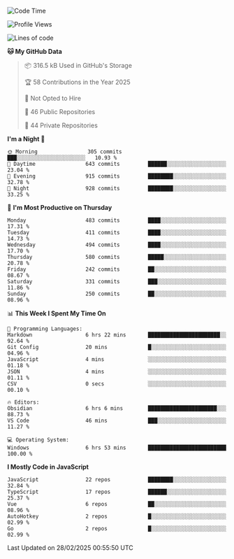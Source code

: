 <!--START_SECTION:waka-->
![Code Time](http://img.shields.io/badge/Code%20Time-923%20hrs%2039%20mins-blue)

![Profile Views](http://img.shields.io/badge/Profile%20Views-0-blue)

![Lines of code](https://img.shields.io/badge/From%20Hello%20World%20I%27ve%20Written-1.1%20million%20lines%20of%20code-blue)

**🐱 My GitHub Data** 

> 📦 316.5 kB Used in GitHub's Storage 
 > 
> 🏆 58 Contributions in the Year 2025
 > 
> 🚫 Not Opted to Hire
 > 
> 📜 46 Public Repositories 
 > 
> 🔑 44 Private Repositories 
 > 
**I'm a Night 🦉** 

```text
🌞 Morning                305 commits         ███░░░░░░░░░░░░░░░░░░░░░░   10.93 % 
🌆 Daytime                643 commits         ██████░░░░░░░░░░░░░░░░░░░   23.04 % 
🌃 Evening                915 commits         ████████░░░░░░░░░░░░░░░░░   32.78 % 
🌙 Night                  928 commits         ████████░░░░░░░░░░░░░░░░░   33.25 % 
```
📅 **I'm Most Productive on Thursday** 

```text
Monday                   483 commits         ████░░░░░░░░░░░░░░░░░░░░░   17.31 % 
Tuesday                  411 commits         ████░░░░░░░░░░░░░░░░░░░░░   14.73 % 
Wednesday                494 commits         ████░░░░░░░░░░░░░░░░░░░░░   17.70 % 
Thursday                 580 commits         █████░░░░░░░░░░░░░░░░░░░░   20.78 % 
Friday                   242 commits         ██░░░░░░░░░░░░░░░░░░░░░░░   08.67 % 
Saturday                 331 commits         ███░░░░░░░░░░░░░░░░░░░░░░   11.86 % 
Sunday                   250 commits         ██░░░░░░░░░░░░░░░░░░░░░░░   08.96 % 
```


📊 **This Week I Spent My Time On** 

```text
💬 Programming Languages: 
Markdown                 6 hrs 22 mins       ███████████████████████░░   92.64 % 
Git Config               20 mins             █░░░░░░░░░░░░░░░░░░░░░░░░   04.96 % 
JavaScript               4 mins              ░░░░░░░░░░░░░░░░░░░░░░░░░   01.18 % 
JSON                     4 mins              ░░░░░░░░░░░░░░░░░░░░░░░░░   01.11 % 
CSV                      0 secs              ░░░░░░░░░░░░░░░░░░░░░░░░░   00.10 % 

🔥 Editors: 
Obsidian                 6 hrs 6 mins        ██████████████████████░░░   88.73 % 
VS Code                  46 mins             ███░░░░░░░░░░░░░░░░░░░░░░   11.27 % 

💻 Operating System: 
Windows                  6 hrs 53 mins       █████████████████████████   100.00 % 
```

**I Mostly Code in JavaScript** 

```text
JavaScript               22 repos            ████████░░░░░░░░░░░░░░░░░   32.84 % 
TypeScript               17 repos            ██████░░░░░░░░░░░░░░░░░░░   25.37 % 
Vue                      6 repos             ██░░░░░░░░░░░░░░░░░░░░░░░   08.96 % 
AutoHotkey               2 repos             █░░░░░░░░░░░░░░░░░░░░░░░░   02.99 % 
Go                       2 repos             █░░░░░░░░░░░░░░░░░░░░░░░░   02.99 % 
```




 Last Updated on 28/02/2025 00:55:50 UTC
<!--END_SECTION:waka-->
